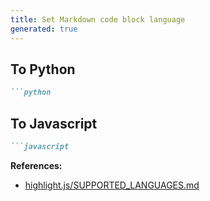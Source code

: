 ```yaml
---
title: Set Markdown code block language
generated: true
---
```


## To Python

````markdown
```python
````

## To Javascript

````markdown
```javascript
````

**References:**
- [highlight.js/SUPPORTED_LANGUAGES.md](https://github.com/highlightjs/highlight.js/blob/main/SUPPORTED_LANGUAGES.md)
